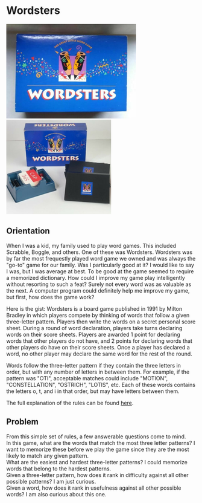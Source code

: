 # Wordsters

<img src="https://raw.githubusercontent.com/CharlesOB/Wordsters/main/wordsters_box.jpg" height="250"> <img src="https://raw.githubusercontent.com/CharlesOB/Wordsters/main/wordsters_parts.jpg" height="250">

## Orientation
When I was a kid, my family used to play word games. This included Scrabble, Boggle, and others. One of these was Wordsters. Wordsters was by far the most frequestly played word game we owned and was always the "go-to" game for our family. Was I particularly good at it? I would like to say I was, but I was average at best. To be good at the game seemed to require a memorized dictionary. How could I improve my game play intelligently without resorting to such a feat? Surely not every word was as valuable as the next. A computer program could definitely help me improve my game, but first, how does the game work?

Here is the gist: Wordsters is a board game published in 1991 by Milton Bradley in which players compete by thinking of words that follow a given three-letter pattern. Players then write the words on a secret personal score sheet. During a round of word declaration, players take turns declaring words on their score sheets. Players are awarded 1 point for declaring words that other players do not have, and 2 points for declaring words that other players do have on their score sheets. Once a player has declared a word, no other player may declare the same word for the rest of the round. 

Words follow the three-letter pattern if they contain the three letters in order, but with any number of letters in between them. For example, if the pattern was "OTI", acceptable matches could include "MOTION", "CONSTELLATION", "OSTRICH", "LOTIS", etc. Each of these words contains the letters o, t, and i in that order, but may have letters between them. 

The full explanation of the rules can be found [here](https://www.ultraboardgames.com/wordsters/game-rules.php).

## Problem
From this simple set of rules, a few answerable questions come to mind. <br/>
In this game, what are the words that match the most three letter patterns? I want to memorize these before we play the game since they are the most likely to match any given pattern. <br/>
What are the easiest and hardest three-letter patterns? I could memorize words that belong to the hardest patterns. <br/>
Given a three-letter pattern, how does it rank in difficulty against all other possible patterns? I am just curious. <br/> 
Given a word, how does it rank in usefulness against all other possible words? I am also curious about this one. 
